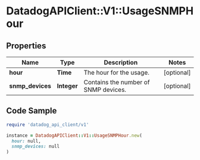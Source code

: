 # DatadogAPIClient::V1::UsageSNMPHour

## Properties

| Name | Type | Description | Notes |
| ---- | ---- | ----------- | ----- |
| **hour** | **Time** | The hour for the usage. | [optional] |
| **snmp_devices** | **Integer** | Contains the number of SNMP devices. | [optional] |

## Code Sample

```ruby
require 'datadog_api_client/v1'

instance = DatadogAPIClient::V1::UsageSNMPHour.new(
  hour: null,
  snmp_devices: null
)
```

